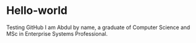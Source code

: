 # Hello-world
Testing GitHub
I am Abdul by name, a graduate of Computer Science and MSc in Enterprise Systems Professional. 
